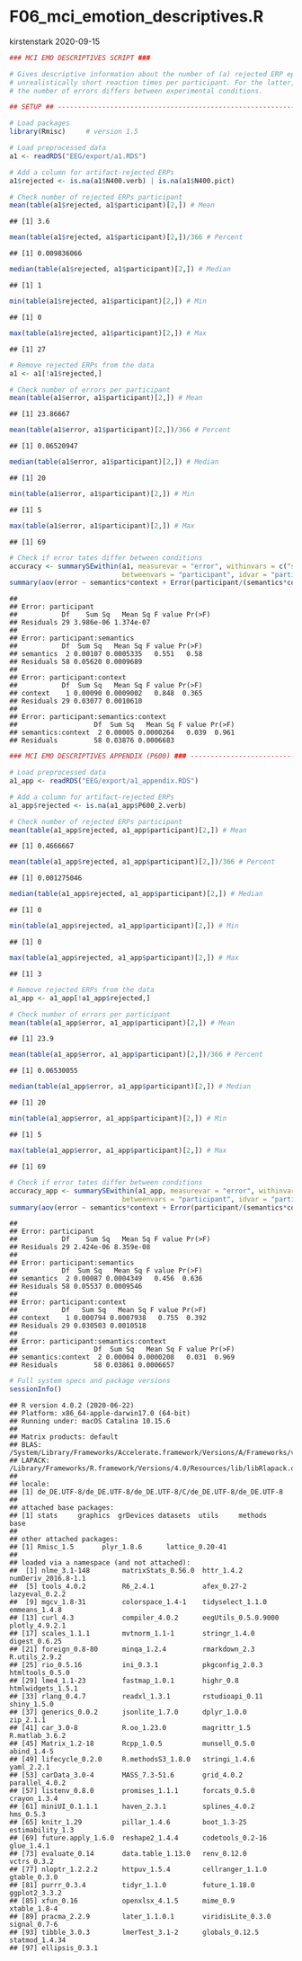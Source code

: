 F06\_mci\_emotion\_descriptives.R
================
kirstenstark
2020-09-15

``` r
### MCI EMO DESCRIPTIVES SCRIPT ###

# Gives descriptive information about the number of (a) rejected ERP epochs and (b) errors or
# unrealistically short reaction times per participant. For the latter, an ANOVA also checks whether
# the number of errors differs between experimental conditions.

## SETUP ## ---------------------------------------------------------------------------------------

# Load packages
library(Rmisc)     # version 1.5

# Load preprocessed data
a1 <- readRDS("EEG/export/a1.RDS")

# Add a column for artifact-rejected ERPs
a1$rejected <- is.na(a1$N400.verb) | is.na(a1$N400.pict)

# Check number of rejected ERPs participant
mean(table(a1$rejected, a1$participant)[2,]) # Mean
```

    ## [1] 3.6

``` r
mean(table(a1$rejected, a1$participant)[2,])/366 # Percent
```

    ## [1] 0.009836066

``` r
median(table(a1$rejected, a1$participant)[2,]) # Median
```

    ## [1] 1

``` r
min(table(a1$rejected, a1$participant)[2,]) # Min
```

    ## [1] 0

``` r
max(table(a1$rejected, a1$participant)[2,]) # Max
```

    ## [1] 27

``` r
# Remove rejected ERPs from the data
a1 <- a1[!a1$rejected,]

# Check number of errors per participant
mean(table(a1$error, a1$participant)[2,]) # Mean
```

    ## [1] 23.86667

``` r
mean(table(a1$error, a1$participant)[2,])/366 # Percent
```

    ## [1] 0.06520947

``` r
median(table(a1$error, a1$participant)[2,]) # Median
```

    ## [1] 20

``` r
min(table(a1$error, a1$participant)[2,]) # Min
```

    ## [1] 5

``` r
max(table(a1$error, a1$participant)[2,]) # Max
```

    ## [1] 69

``` r
# Check if error tates differ between conditions
accuracy <- summarySEwithin(a1, measurevar = "error", withinvars = c("semantics", "context"),
                            betweenvars = "participant", idvar = "participant", na.rm = TRUE)
summary(aov(error ~ semantics*context + Error(participant/(semantics*context)), data = accuracy))
```

    ## 
    ## Error: participant
    ##           Df    Sum Sq   Mean Sq F value Pr(>F)
    ## Residuals 29 3.986e-06 1.374e-07               
    ## 
    ## Error: participant:semantics
    ##           Df  Sum Sq   Mean Sq F value Pr(>F)
    ## semantics  2 0.00107 0.0005335   0.551   0.58
    ## Residuals 58 0.05620 0.0009689               
    ## 
    ## Error: participant:context
    ##           Df  Sum Sq   Mean Sq F value Pr(>F)
    ## context    1 0.00090 0.0009002   0.848  0.365
    ## Residuals 29 0.03077 0.0010610               
    ## 
    ## Error: participant:semantics:context
    ##                   Df  Sum Sq   Mean Sq F value Pr(>F)
    ## semantics:context  2 0.00005 0.0000264   0.039  0.961
    ## Residuals         58 0.03876 0.0006683

``` r
### MCI EMO DESCRIPTIVES APPENDIX (P600) ### ------------------------------------------------------

# Load preprocessed data
a1_app <- readRDS("EEG/export/a1_appendix.RDS")

# Add a column for artifact-rejected ERPs
a1_app$rejected <- is.na(a1_app$P600_2.verb)

# Check number of rejected ERPs participant
mean(table(a1_app$rejected, a1_app$participant)[2,]) # Mean
```

    ## [1] 0.4666667

``` r
mean(table(a1_app$rejected, a1_app$participant)[2,])/366 # Percent
```

    ## [1] 0.001275046

``` r
median(table(a1_app$rejected, a1_app$participant)[2,]) # Median
```

    ## [1] 0

``` r
min(table(a1_app$rejected, a1_app$participant)[2,]) # Min
```

    ## [1] 0

``` r
max(table(a1_app$rejected, a1_app$participant)[2,]) # Max
```

    ## [1] 3

``` r
# Remove rejected ERPs from the data
a1_app <- a1_app[!a1_app$rejected,]

# Check number of errors per participant
mean(table(a1_app$error, a1_app$participant)[2,]) # Mean
```

    ## [1] 23.9

``` r
mean(table(a1_app$error, a1_app$participant)[2,])/366 # Percent
```

    ## [1] 0.06530055

``` r
median(table(a1_app$error, a1_app$participant)[2,]) # Median
```

    ## [1] 20

``` r
min(table(a1_app$error, a1_app$participant)[2,]) # Min
```

    ## [1] 5

``` r
max(table(a1_app$error, a1_app$participant)[2,]) # Max
```

    ## [1] 69

``` r
# Check if error tates differ between conditions
accuracy_app <- summarySEwithin(a1_app, measurevar = "error", withinvars = c("semantics", "context"),
                            betweenvars = "participant", idvar = "participant", na.rm = TRUE)
summary(aov(error ~ semantics*context + Error(participant/(semantics*context)), data = accuracy_app))
```

    ## 
    ## Error: participant
    ##           Df    Sum Sq   Mean Sq F value Pr(>F)
    ## Residuals 29 2.424e-06 8.359e-08               
    ## 
    ## Error: participant:semantics
    ##           Df  Sum Sq   Mean Sq F value Pr(>F)
    ## semantics  2 0.00087 0.0004349   0.456  0.636
    ## Residuals 58 0.05537 0.0009546               
    ## 
    ## Error: participant:context
    ##           Df   Sum Sq   Mean Sq F value Pr(>F)
    ## context    1 0.000794 0.0007938   0.755  0.392
    ## Residuals 29 0.030503 0.0010518               
    ## 
    ## Error: participant:semantics:context
    ##                   Df  Sum Sq   Mean Sq F value Pr(>F)
    ## semantics:context  2 0.00004 0.0000208   0.031  0.969
    ## Residuals         58 0.03861 0.0006657

``` r
# Full system specs and package versions
sessionInfo()
```

    ## R version 4.0.2 (2020-06-22)
    ## Platform: x86_64-apple-darwin17.0 (64-bit)
    ## Running under: macOS Catalina 10.15.6
    ## 
    ## Matrix products: default
    ## BLAS:   /System/Library/Frameworks/Accelerate.framework/Versions/A/Frameworks/vecLib.framework/Versions/A/libBLAS.dylib
    ## LAPACK: /Library/Frameworks/R.framework/Versions/4.0/Resources/lib/libRlapack.dylib
    ## 
    ## locale:
    ## [1] de_DE.UTF-8/de_DE.UTF-8/de_DE.UTF-8/C/de_DE.UTF-8/de_DE.UTF-8
    ## 
    ## attached base packages:
    ## [1] stats     graphics  grDevices datasets  utils     methods   base     
    ## 
    ## other attached packages:
    ## [1] Rmisc_1.5       plyr_1.8.6      lattice_0.20-41
    ## 
    ## loaded via a namespace (and not attached):
    ##  [1] nlme_3.1-148        matrixStats_0.56.0  httr_1.4.2          numDeriv_2016.8-1.1
    ##  [5] tools_4.0.2         R6_2.4.1            afex_0.27-2         lazyeval_0.2.2     
    ##  [9] mgcv_1.8-31         colorspace_1.4-1    tidyselect_1.1.0    emmeans_1.4.8      
    ## [13] curl_4.3            compiler_4.0.2      eegUtils_0.5.0.9000 plotly_4.9.2.1     
    ## [17] scales_1.1.1        mvtnorm_1.1-1       stringr_1.4.0       digest_0.6.25      
    ## [21] foreign_0.8-80      minqa_1.2.4         rmarkdown_2.3       R.utils_2.9.2      
    ## [25] rio_0.5.16          ini_0.3.1           pkgconfig_2.0.3     htmltools_0.5.0    
    ## [29] lme4_1.1-23         fastmap_1.0.1       highr_0.8           htmlwidgets_1.5.1  
    ## [33] rlang_0.4.7         readxl_1.3.1        rstudioapi_0.11     shiny_1.5.0        
    ## [37] generics_0.0.2      jsonlite_1.7.0      dplyr_1.0.0         zip_2.1.1          
    ## [41] car_3.0-8           R.oo_1.23.0         magrittr_1.5        R.matlab_3.6.2     
    ## [45] Matrix_1.2-18       Rcpp_1.0.5          munsell_0.5.0       abind_1.4-5        
    ## [49] lifecycle_0.2.0     R.methodsS3_1.8.0   stringi_1.4.6       yaml_2.2.1         
    ## [53] carData_3.0-4       MASS_7.3-51.6       grid_4.0.2          parallel_4.0.2     
    ## [57] listenv_0.8.0       promises_1.1.1      forcats_0.5.0       crayon_1.3.4       
    ## [61] miniUI_0.1.1.1      haven_2.3.1         splines_4.0.2       hms_0.5.3          
    ## [65] knitr_1.29          pillar_1.4.6        boot_1.3-25         estimability_1.3   
    ## [69] future.apply_1.6.0  reshape2_1.4.4      codetools_0.2-16    glue_1.4.1         
    ## [73] evaluate_0.14       data.table_1.13.0   renv_0.12.0         vctrs_0.3.2        
    ## [77] nloptr_1.2.2.2      httpuv_1.5.4        cellranger_1.1.0    gtable_0.3.0       
    ## [81] purrr_0.3.4         tidyr_1.1.0         future_1.18.0       ggplot2_3.3.2      
    ## [85] xfun_0.16           openxlsx_4.1.5      mime_0.9            xtable_1.8-4       
    ## [89] pracma_2.2.9        later_1.1.0.1       viridisLite_0.3.0   signal_0.7-6       
    ## [93] tibble_3.0.3        lmerTest_3.1-2      globals_0.12.5      statmod_1.4.34     
    ## [97] ellipsis_0.3.1

